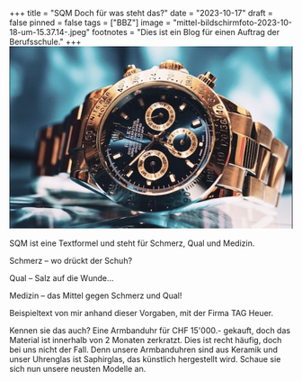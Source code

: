 +++
title = "SQM Doch für was steht das?"
date = "2023-10-17"
draft = false
pinned = false
tags = ["BBZ"]
image = "mittel-bildschirmfoto-2023-10-18-um-15.37.14-.jpeg"
footnotes = "Dies ist ein Blog für einen Auftrag der Berufsschule."
+++
![](mittel-bildschirmfoto-2023-10-18-um-15.37.14-.jpeg)

SQM ist eine Textformel und steht für Schmerz, Qual und Medizin. 

Schmerz – wo drückt der Schuh?

Qual – Salz auf die Wunde...

Medizin – das Mittel gegen Schmerz und Qual!

Beispieltext von mir anhand dieser Vorgaben, mit der Firma TAG Heuer.

Kennen sie das auch? Eine Armbanduhr für CHF 15'000.- gekauft, doch das Material ist innerhalb von 2 Monaten zerkratzt. Dies ist recht häufig, doch bei uns nicht der Fall. Denn unsere Armbanduhren sind aus Keramik und unser Uhrenglas ist Saphirglas, das künstlich hergestellt wird. Schaue sie sich nun unsere neusten Modelle an.